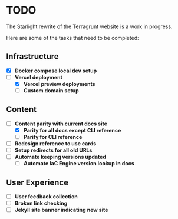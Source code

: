 # TODO

The Starlight rewrite of the Terragrunt website is a work in progress.

Here are some of the tasks that need to be completed:

## Infrastructure
 - [x] **Docker compose local dev setup**
 - [ ] **Vercel deployment**
   - [x] **Vercel preview deployments**
   - [ ] **Custom domain setup**

## Content
 - [ ] **Content parity with current docs site**
   - [x] **Parity for all docs except CLI reference**
   - [ ] **Parity for CLI reference**
 - [ ] **Redesign reference to use cards**
 - [ ] **Setup redirects for all old URLs**
 - [ ] **Automate keeping versions updated**
   - [ ] **Automate IaC Engine version lookup in docs**

## User Experience
 - [ ] **User feedback collection**
 - [ ] **Broken link checking**
 - [ ] **Jekyll site banner indicating new site**
